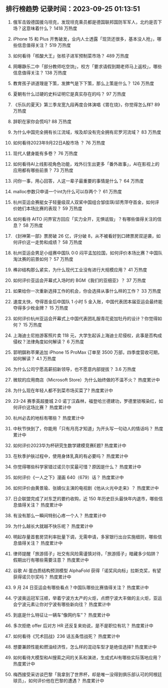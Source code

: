 
## 排行榜趋势 记录时间：2023-09-25 01:13:51
  
  1. 俄军击毁德国援乌坦克，发现坦克乘员都是德国联邦国防军军人，北约是否下场？这意味着什么？ 1418 万热度
    
  2. iPhone 15 和 Plus 开售破发，业内人士透露「现货还很多，基本没人抢」，哪些信息值得关注？ 519 万热度
    
  3. 如何看待「核酸大王」张核子进军预制菜市场？ 489 万热度
    
  4. 网曝静乐二中「部分教师吃空饷」，校方「要求请假到期老师马上返校」，哪些信息值得关注？ 138 万热度
    
  5. 教育孩子讲道理是下策，发脾气是下下策，那么上策是什么？ 126 万热度
    
  6. 夏朝有什么过硬的史料证明它是真实存在的吗？ 97 万热度
    
  7. 《乐队的夏天》第三季龙宽九段再度合体演唱《胃在烧》，你觉得怎么样? 89 万热度
    
  8. 辞职在家你会慌吗? 88 万热度
    
  9. 为什么中国完全拥有长江流域，埃及却没有完全拥有尼罗河流域？ 83 万热度
    
  10. 如何看待2023年9月22日A股市场 ？ 76 万热度
    
  11. 现代人健身能有多卷？ 76 万热度
    
  12. 如何看待AI上线影视角色功能，戏外衍生出更多「番外故事」，AI在影视上的应用都有哪些前景？ 73 万热度
    
  13. 问你一事，用心回答，人这一辈子最重要的事情是什么？ 64 万热度
    
  14. malloc参数只申请一个int为什么可以存两个？ 61 万热度
    
  15. 杭州亚运会赛艇女子轻量级双人双桨中国组合邹佳琪/邱秀萍夺首金，如何评价她们本场比赛的表现？ 59 万热度
    
  16. 如何看待 AITO 问界官方回应「实力全开，无惧诋毁」？有哪些值得关注的信息？ 58 万热度
    
  17. 《封神第一部》票房破 26 亿，评分破 8，从不被看好到口碑票房双逆袭，如何评价这一走势和成绩？ 58 万热度
    
  18. 杭州亚运会男足小组赛中国队 0:0 闷平孟加拉国，如何评价本场比赛？中国队淘汰赛的前景如何？ 57 万热度
    
  19. 榫卯结构那么紧实，为什么现代工业没有进行大规模应用？ 41 万热度
    
  20. 如何评价亚运会开幕式入场时的 BGM《我们的亚细亚》？ 37 万热度
    
  21. 如果给你一次重新选择工作的机会，你会选择从事什么样的工作？ 33 万热度
    
  22. 速度太快，夺得首金后中国队 1 小时 5 金入账，中国代表团本届亚运会最终能夺得多少枚金牌？ 15 万热度
    
  23. 如何评价杭州亚运会开幕式上中国代表团礼服青花瓷加牡丹的设计？你觉得如何？ 15 万热度
    
  24. 上海迪士尼拍游客照片卖 118 元，大学生起诉上海迪士尼侵权，此事是否构成侵权？法律角度如何解读？ 6 万热度
    
  25. 郭明錤称苹果追加 iPhone 15 ProMax 订单至 3500 万部，四季度营收可期，如何解读？ 4.1 万热度
    
  26. 为什么公司宁愿高薪招新领导，也不愿意内部提拔？ 3.6 万热度
    
  27. 微软的应用商店（Microsoft Store）为什么始终做的不温不火？ 热度累计中
    
  28. 为什么现在年轻人都不到菜市场买菜了? 热度累计中
    
  29. 23-24 赛季英超曼城 2:0 诺丁汉森林，福登哈兰德建功，罗德里锁喉染红，如何评价这场比赛？ 热度累计中
    
  30. 杭州必去的地标有哪些？ 热度累计中
    
  31. 中秋节快到了，你能用「只有月亮才知道」为开头写一句动人的情话吗？ 热度累计中
    
  32. 如何评价2023华为杯研究生数学建模竞赛E题? 热度累计中
    
  33. 在秋季护肤过程中，使用身体乳真的有必要吗？ 热度累计中
    
  34. 你觉得哪些科学家错过诺贝尔奖最可惜？原因是什么？ 热度累计中
    
  35. 如何评价《一人之下》漫画 640（679）话？ 热度累计中
    
  36. 如何评价由黄景瑜、张婧仪主演的电视剧《他从火光中走来》？ 热度累计中
    
  37. 日企联盟完成了对东芝的要约收购，近 150 年历史巨头最快年内退市，哪些信息值得关注？ 热度累计中
    
  38. 有没有那么一瞬间特别心疼一个人？ 热度累计中
    
  39. 为什么越长大就越不快乐呢？ 热度累计中
    
  40. 明起存量首套房贷利率批量下调，无需申请，多家银行出台实施细则，哪些信息值得关注？ 热度累计中
    
  41. 律师提醒「旅游搭子」社交有风险需谨慎对待，「旅游搭子」暗藏多少陷阱？假期出行有哪些需要注意？ 热度累计中
    
  42. 谷歌 AI 蛋白质结构预测模型 AlphaFold 获得「诺奖风向标」拉斯克奖，有望获得诺贝尔奖吗？ 热度累计中
    
  43. 9 月 24 日亚运会有哪些看点？中国队哪些比赛值得关注？ 热度累计中
    
  44. 宁波奥运冠军汪顺，举着宁波方太产的火炬，点燃宁波大丰做的主火炬，亚运会宁波元素让你对宁波有哪些新向往？ 热度累计中
    
  45. 到底是什么特征让一辆车“像网约车”？ 热度累计中
    
  46. 多次拒绝 offer 后对方 HR 还反复来劝说，是不是职位有坑？ 热度累计中
    
  47. 如何看待《咒术回战》236 话五条悟战死？ 热度累计中
    
  48. 想要兼顾性能和燃油经济性，怎么样的混动车型才是绝佳选择? 热度累计中
    
  49. 如何看待大模型和AI搜索之间的关系和演进，生成式AI有哪些实际落地应用？ 热度累计中
    
  50. 梅西接受采访谈巴黎「我拿到了世界杯，却是唯一没得到俱乐部认可的阿根廷球员」，如何评价他在巴黎的遭遇？ 热度累计中
    